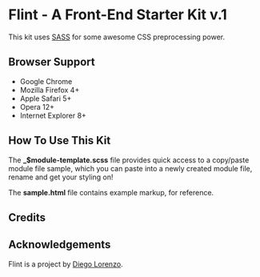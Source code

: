 # Flint - A Front-End Starter Kit v.1


This kit uses [SASS](http://sass-lang.com/) for some awesome CSS preprocessing power.


## Browser Support

* Google Chrome
* Mozilla Firefox 4+
* Apple Safari 5+
* Opera 12+
* Internet Explorer 8+


## How To Use This Kit

The **_$module-template.scss** file provides quick access to a copy/paste module file sample, which you can paste into a newly created module file, rename and get your styling on!

The **sample.html** file contains example markup, for reference.


## Credits


## Acknowledgements

Flint is a project by [Diego Lorenzo](https://github.com/weerd).
